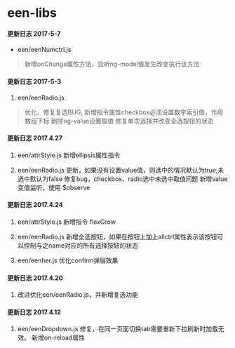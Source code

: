 # een-libs

#### 更新日志  2017-5-7

* een/eenNumctrl.js
> 新增onChange属性方法，监听ng-model值发生改变执行该方法

#### 更新日志  2017-5-3

1. een/eenRadio.js

> 优化、修复复选BUG, 新增指令属性checkbox必须设置数字索引值，作用数组下标
> 删除ng-value设置取值
> 修复单次选择并改变全选按钮的状态

#### 更新日志  2017.4.27

1. een/attrStyle.js
    新增ellipsis属性指令

2. een/eenRadio.js
    更新，如果没有设置value值，则选中的情况默认为true,未选中默认为false
    修复bug，checkbox、radio选中未选中取值问题
    新增value变值监听，使用 $observe

#### 更新日志  2017.4.24

1. een/attrStyle.js
    新增指令 flexGrow

2. een/eenRadio.js
    新增全选按钮，如果在按钮上加上allctrl属性表示该按钮可以控制与之name对应的所有选择按钮的状态

3. een/eenher.js
    优化confirm弹层效果

#### 更新日志  2017.4.20
1. 改进优化een/eenRadio.js，并新增复选功能

#### 更新日志  2017.4.12
1. een/eenDropdown.js
    修复，在同一页面切换tab需要重新下拉刷新时加载无效。
    新增on-reload属性
